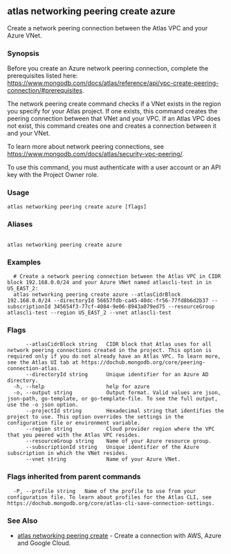 ## atlas networking peering create azure

Create a network peering connection between the Atlas VPC and your Azure VNet.


### Synopsis

Before you create an Azure network peering connection, complete the prerequisites listed here: https://www.mongodb.com/docs/atlas/reference/api/vpc-create-peering-connection/#prerequisites.
		
The network peering create command checks if a VNet exists in the region you specify for your Atlas project. If one exists, this command creates the peering connection between that VNet and your VPC. If an Atlas VPC does not exist, this command creates one and creates a connection between it and your VNet.
		
To learn more about network peering connections, see https://www.mongodb.com/docs/atlas/security-vpc-peering/.

To use this command, you must authenticate with a user account or an API key with the Project Owner role.


### Usage
```
atlas networking peering create azure [flags]
```

### Aliases
```

atlas networking peering create azure
```

### Examples

```
  # Create a network peering connection between the Atlas VPC in CIDR block 192.168.0.0/24 and your Azure VNet named atlascli-test in in US_EAST_2:
  atlas networking peering create azure --atlasCidrBlock 192.168.0.0/24 --directoryId 56657fdb-ca45-40dc-fr56-77fd8b6d2b37 --subscriptionId 345654f3-77cf-4084-9e06-8943a079ed75 --resourceGroup atlascli-test --region US_EAST_2 --vnet atlascli-test
```


### Flags

```
      --atlasCidrBlock string   CIDR block that Atlas uses for all network peering connections created in the project. This option is required only if you do not already have an Atlas VPC. To learn more, see the Atlas UI tab at https://dochub.mongodb.org/core/peering-connection-atlas.
      --directoryId string      Unique identifier for an Azure AD directory.
  -h, --help                    help for azure
  -o, --output string           Output format. Valid values are json, json-path, go-template, or go-template-file. To see the full output, use the -o json option.
      --projectId string        Hexadecimal string that identifies the project to use. This option overrides the settings in the configuration file or environment variable.
      --region string           Cloud provider region where the VPC that you peered with the Atlas VPC resides.
      --resourceGroup string    Name of your Azure resource group.
      --subscriptionId string   Unique identifier of the Azure subscription in which the VNet resides.
      --vnet string             Name of your Azure VNet.

```


### Flags inherited from parent commands

```
  -P, --profile string   Name of the profile to use from your configuration file. To learn about profiles for the Atlas CLI, see https://dochub.mongodb.org/core/atlas-cli-save-connection-settings.

```

### See Also


* [atlas networking peering create](atlas_networking_peering_create.md)	- Create a connection with AWS, Azure and Google Cloud.



